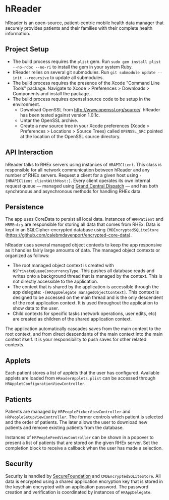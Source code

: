 # hReader

hReader is an open-source, patient-centric mobile health data manager that securely provides patients and their families with their complete health information.

## Project Setup

- The build process requires the `plist` gem. Run `sudo gem install plist --no-rdoc --no-ri` to install the gem in your system Ruby.
- hReader relies on several git submodules. Run `git submodule update --init --recursive` to update all submodules.
- The build process requires the presence of the Xcode "Command Line Tools" package. Navigate to Xcode > Preferences > Downloads > Components and install the package.
- The build process requires openssl source code to be setup in the environment.
  - Download OpenSSL from <http://www.openssl.org/source/>. hReader has been tested against version 1.0.1c.
  - Untar the OpenSSL archive.
  - Create a new source tree in your Xcode preferences (Xcode > Preferences > Locations > Source Trees) called `OPENSSL_SRC` pointed at the location of the OpenSSL source directory.

## API Interaction

hReader talks to RHEx servers using instances of `HRAPIClient`. This class is responsible for all network communication between hReader and any number of RHEx servers. Request a client for a given host using `-[HRAPIClient clientWithHost:]`. Every client operates its own internal request queue &mdash; managed using [Grand Central Dispatch](https://developer.apple.com/library/mac/#documentation/Performance/Reference/GCD_libdispatch_Ref/Reference/reference.html) &mdash; and has both synchronous and asynchronous methods for handling RHEx data.

## Persistence

The app uses CoreData to persist all local data. Instances of `HRMPatient` and `HRMEntry` are responsible for storing all data that comes from RHEx. Data is kept in an SQLCipher-encrypted database using `CMDEncryptedSQLiteStore` (<https://github.com/calebmdavenport/encrypted-core-data>).

hReader uses several managed object contexts to keep the app responsive as it handles fairly large amounts of data. The managed object contexts or organized as follows:

- The root managed object context is created with `NSPrivateQueueConcurrencyType`. This pushes all database reads and writes onto a background thread that is managed by the context. This is not directly accessible to the application.
- The context that is shared by the application is accessible through the app delegate: `-[HRAppDelegate managedObjectContext]`. This context is designed to be accessed on the main thread and is the only descendent of the root application context. It is used throughout the application to show data to the user.
- Child contexts for specific tasks (network operations, user edits, etc) are created as children of the shared application context.

The application automatically cascades saves from the main context to the root context, and from direct descendants of the main context into the main context itself. It is your responsibility to push saves for other related contexts.

## Applets

Each patient stores a list of applets that the user has configured. Available applets are loaded from `HReaderApplets.plist` can be accessed through `HRAppletConfigurationViewController`.

## Patients

Patients are managed by `HRPeoplePickerViewController` and `HRPeopleSetupViewController`. The former controls which patient is selected and the order of patients. The later allows the user to download new patients and remove existing patients from the database.

Instances of `HRPeopleFeedViewController` can be shown in a popover to present a list of patients that are stored on the given RHEx server. Set the completion block to receive a callback when the user has made a selection.

## Security

Security is handled by [SecureFoundation](https://github.com/project-imas/securefoundation) and `CMDEncryptedSQLiteStore`. All data is encrypted using a shared application encryption key that is stored in the keychain encrypted with an application password. The password creation and verification is coordinated by instances of `HRAppDelegate`.
